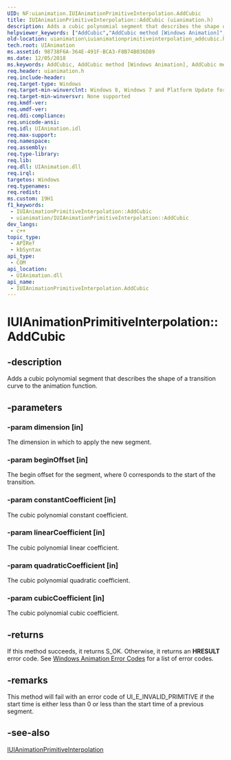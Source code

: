 ```yaml
---
UID: NF:uianimation.IUIAnimationPrimitiveInterpolation.AddCubic
title: IUIAnimationPrimitiveInterpolation::AddCubic (uianimation.h)
description: Adds a cubic polynomial segment that describes the shape of a transition curve to the animation function.
helpviewer_keywords: ["AddCubic","AddCubic method [Windows Animation]","AddCubic method [Windows Animation]","IUIAnimationPrimitiveInterpolation interface","IUIAnimationPrimitiveInterpolation interface [Windows Animation]","AddCubic method","IUIAnimationPrimitiveInterpolation.AddCubic","IUIAnimationPrimitiveInterpolation::AddCubic","uianimation.iuianimationprimitiveinterpolation_addcubic","uianimation/IUIAnimationPrimitiveInterpolation::AddCubic"]
old-location: uianimation\iuianimationprimitiveinterpolation_addcubic.htm
tech.root: UIAnimation
ms.assetid: 98738F6A-364E-491F-BCA3-F8B74B036D89
ms.date: 12/05/2018
ms.keywords: AddCubic, AddCubic method [Windows Animation], AddCubic method [Windows Animation],IUIAnimationPrimitiveInterpolation interface, IUIAnimationPrimitiveInterpolation interface [Windows Animation],AddCubic method, IUIAnimationPrimitiveInterpolation.AddCubic, IUIAnimationPrimitiveInterpolation::AddCubic, uianimation.iuianimationprimitiveinterpolation_addcubic, uianimation/IUIAnimationPrimitiveInterpolation::AddCubic
req.header: uianimation.h
req.include-header: 
req.target-type: Windows
req.target-min-winverclnt: Windows 8, Windows 7 and Platform Update for Windows 7 [desktop apps \| UWP apps]
req.target-min-winversvr: None supported
req.kmdf-ver: 
req.umdf-ver: 
req.ddi-compliance: 
req.unicode-ansi: 
req.idl: UIAnimation.idl
req.max-support: 
req.namespace: 
req.assembly: 
req.type-library: 
req.lib: 
req.dll: UIAnimation.dll
req.irql: 
targetos: Windows
req.typenames: 
req.redist: 
ms.custom: 19H1
f1_keywords:
 - IUIAnimationPrimitiveInterpolation::AddCubic
 - uianimation/IUIAnimationPrimitiveInterpolation::AddCubic
dev_langs:
 - c++
topic_type:
 - APIRef
 - kbSyntax
api_type:
 - COM
api_location:
 - UIAnimation.dll
api_name:
 - IUIAnimationPrimitiveInterpolation.AddCubic
---
```


# IUIAnimationPrimitiveInterpolation::AddCubic


## -description

Adds a cubic polynomial segment that describes the shape of a transition curve to the animation function.

## -parameters

### -param dimension [in]

The dimension in which to apply the new segment.

### -param beginOffset [in]

The begin offset for the segment, where 0 corresponds to the start of the transition.

### -param constantCoefficient [in]

The cubic polynomial constant coefficient.

### -param linearCoefficient [in]

The cubic polynomial linear coefficient.

### -param quadraticCoefficient [in]

The cubic polynomial quadratic coefficient.

### -param cubicCoefficient [in]

The cubic polynomial cubic coefficient.

## -returns

If this method succeeds, it returns S_OK. Otherwise, it returns an  <b>HRESULT</b> error code. See <a href="https://docs.microsoft.com/windows/desktop/UIAnimation/uianimation-error-codes">Windows Animation Error Codes</a> for a list of error codes.

## -remarks

This method will fail with an error code of UI_E_INVALID_PRIMITIVE if the start time is either less than 0
or less than the start time of  a previous segment.

## -see-also

<a href="https://docs.microsoft.com/windows/desktop/api/uianimation/nn-uianimation-iuianimationprimitiveinterpolation">IUIAnimationPrimitiveInterpolation</a>

